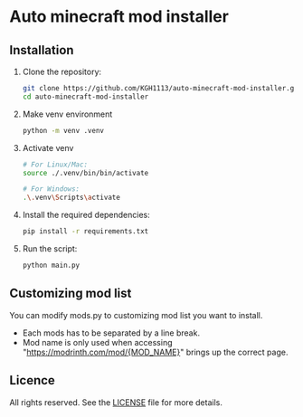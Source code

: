 # Auto minecraft mod installer

## Installation

1. Clone the repository:
   ```bash
   git clone https://github.com/KGH1113/auto-minecraft-mod-installer.git
   cd auto-minecraft-mod-installer
   ```
2. Make venv environment
   ```bash
   python -m venv .venv
   ```
3. Activate venv

   ```bash
   # For Linux/Mac:
   source ./.venv/bin/bin/activate
   ```

   ```bash
   # For Windows:
   .\.venv\Scripts\activate
   ```

4. Install the required dependencies:
   ```bash
   pip install -r requirements.txt
   ```
5. Run the script:
   ```bash
   python main.py
   ```

## Customizing mod list

You can modify mods.py to customizing mod list you want to install.

- Each mods has to be separated by a line break.
- Mod name is only used when accessing "https://modrinth.com/mod/{MOD_NAME}" brings up the correct page.

## Licence

All rights reserved. See the [LICENSE](LICENSE.txt) file for more details.
